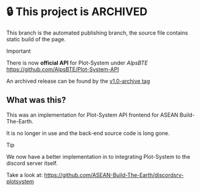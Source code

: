 # 🔒 This project is ARCHIVED
This branch is the automated publishing branch, the source file contains static build of the page.

> [!IMPORTANT]
> There is now **official API** for Plot-System under *AlpsBTE* https://github.com/AlpsBTE/Plot-System-API

An archived release can be found by the [v1.0-archive tag](https://github.com/ASEAN-Build-The-Earth/plotsystem-api/releases/tag/v1.0-archive)

## What was this?

This was an implementation for Plot-System API frontend for ASEAN Build-The-Earth.

It is no longer in use and the back-end source code is long gone.

> [!TIP]
> We now have a better implementation in to integrating Plot-System to the discord server itself.
> 
> Take a look at: https://github.com/ASEAN-Build-The-Earth/discordsrv-plotsystem
